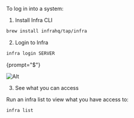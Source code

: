 [//]: # (title: How-to-log-in)

To log in into a system:

1. Install Infra CLI
```bash
brew install infrahq/tap/infra
```

2. Login to Infra

```bash
infra login SERVER
```
{prompt="$"}

![Alt](infra.png)

3. See what you can access

Run an infra list to view what you have access to:

```bash
infra list
```

